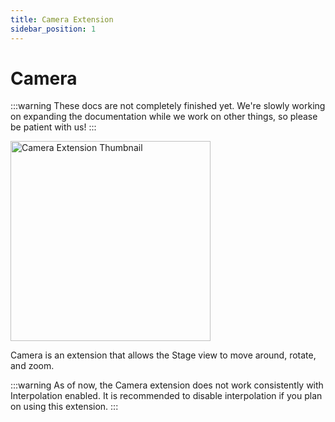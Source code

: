 ```yaml
---
title: Camera Extension
sidebar_position: 1
---
```


# Camera

:::warning
These docs are not completely finished yet. We're slowly working on expanding the documentation while we work on other things, so please be patient with us!
:::

<img src="/img/docimages/camera_thumb.png" alt="Camera Extension Thumbnail" height="320"></img>

Camera is an extension that allows the Stage view to move around, rotate, and zoom.

:::warning
As of now, the Camera extension does not work consistently with Interpolation enabled. It is recommended to disable interpolation if you plan on using this extension.
:::